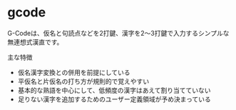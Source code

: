 # gcode
G-Codeは、仮名と句読点などを2打鍵、漢字を2～3打鍵で入力するシンプルな無連想式漢直です。

主な特徴
- 仮名漢字変換との併用を前提にしている
- 平仮名と片仮名の打ち方が規則的で覚えやすい
- 基本的な熟語を中心にして、低頻度の漢字はあえて割り当てていない
- 足りない漢字を追加するためのユーザー定義領域が予め決まっている
